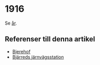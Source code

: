 # 1916

Se [år](år.md).

## Referenser till denna artikel

* [Bjerehof](Bjerehof.md)
* [Bjärreds järnvägsstation](Bjärreds%20järnvägsstation.md)
